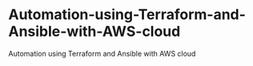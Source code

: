 # Automation-using-Terraform-and-Ansible-with-AWS-cloud
Automation using Terraform and Ansible with AWS cloud
